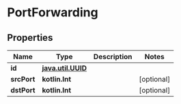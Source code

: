 
# PortForwarding

## Properties
Name | Type | Description | Notes
------------ | ------------- | ------------- | -------------
**id** | [**java.util.UUID**](java.util.UUID.md) |  | 
**srcPort** | **kotlin.Int** |  |  [optional]
**dstPort** | **kotlin.Int** |  |  [optional]



